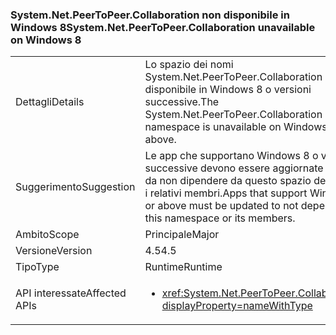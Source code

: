 ### <a name="systemnetpeertopeercollaboration-unavailable-on-windows-8"></a><span data-ttu-id="e7243-101">System.Net.PeerToPeer.Collaboration non disponibile in Windows 8</span><span class="sxs-lookup"><span data-stu-id="e7243-101">System.Net.PeerToPeer.Collaboration unavailable on Windows 8</span></span>

|   |   |
|---|---|
|<span data-ttu-id="e7243-102">Dettagli</span><span class="sxs-lookup"><span data-stu-id="e7243-102">Details</span></span>|<span data-ttu-id="e7243-103">Lo spazio dei nomi System.Net.PeerToPeer.Collaboration non è disponibile in Windows 8 o versioni successive.</span><span class="sxs-lookup"><span data-stu-id="e7243-103">The System.Net.PeerToPeer.Collaboration namespace is unavailable on Windows 8 or above.</span></span>|
|<span data-ttu-id="e7243-104">Suggerimento</span><span class="sxs-lookup"><span data-stu-id="e7243-104">Suggestion</span></span>|<span data-ttu-id="e7243-105">Le app che supportano Windows 8 o versioni successive devono essere aggiornate in modo da non dipendere da questo spazio dei nomi o i relativi membri.</span><span class="sxs-lookup"><span data-stu-id="e7243-105">Apps that support Windows 8 or above must be updated to not depend on this namespace or its members.</span></span>|
|<span data-ttu-id="e7243-106">Ambito</span><span class="sxs-lookup"><span data-stu-id="e7243-106">Scope</span></span>|<span data-ttu-id="e7243-107">Principale</span><span class="sxs-lookup"><span data-stu-id="e7243-107">Major</span></span>|
|<span data-ttu-id="e7243-108">Versione</span><span class="sxs-lookup"><span data-stu-id="e7243-108">Version</span></span>|<span data-ttu-id="e7243-109">4.5</span><span class="sxs-lookup"><span data-stu-id="e7243-109">4.5</span></span>|
|<span data-ttu-id="e7243-110">Tipo</span><span class="sxs-lookup"><span data-stu-id="e7243-110">Type</span></span>|<span data-ttu-id="e7243-111">Runtime</span><span class="sxs-lookup"><span data-stu-id="e7243-111">Runtime</span></span>|
|<span data-ttu-id="e7243-112">API interessate</span><span class="sxs-lookup"><span data-stu-id="e7243-112">Affected APIs</span></span>|<ul><li><xref:System.Net.PeerToPeer.Collaboration?displayProperty=nameWithType></li></ul>|

